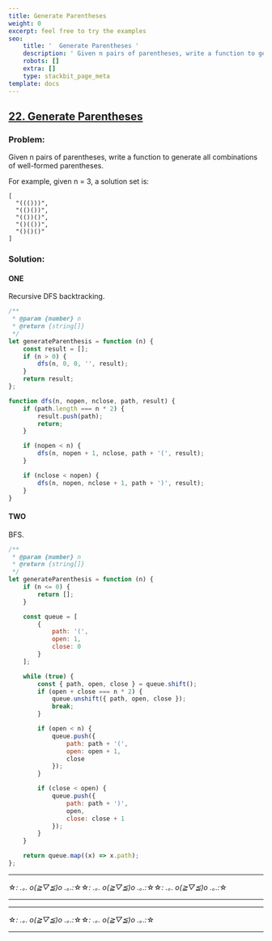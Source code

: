 ```yaml
---
title: Generate Parentheses
weight: 0
excerpt: feel free to try the examples
seo:
    title: '  Generate Parentheses '
    description: ' Given n pairs of parentheses, write a function to generate all combinations of well-formed parentheses. '
    robots: []
    extra: []
    type: stackbit_page_meta
template: docs
---
```


## [22. Generate Parentheses](https://leetcode.com/problems/generate-parentheses/description/)

### Problem:

Given n pairs of parentheses, write a function to generate all combinations of well-formed parentheses.

For example, given n = 3, a solution set is:

```
[
  "((()))",
  "(()())",
  "(())()",
  "()(())",
  "()()()"
]
```

### Solution:

#### ONE

Recursive DFS backtracking.

```javascript
/**
 * @param {number} n
 * @return {string[]}
 */
let generateParenthesis = function (n) {
    const result = [];
    if (n > 0) {
        dfs(n, 0, 0, '', result);
    }
    return result;
};

function dfs(n, nopen, nclose, path, result) {
    if (path.length === n * 2) {
        result.push(path);
        return;
    }

    if (nopen < n) {
        dfs(n, nopen + 1, nclose, path + '(', result);
    }

    if (nclose < nopen) {
        dfs(n, nopen, nclose + 1, path + ')', result);
    }
}
```

#### TWO

BFS.

```javascript
/**
 * @param {number} n
 * @return {string[]}
 */
let generateParenthesis = function (n) {
    if (n <= 0) {
        return [];
    }

    const queue = [
        {
            path: '(',
            open: 1,
            close: 0
        }
    ];

    while (true) {
        const { path, open, close } = queue.shift();
        if (open + close === n * 2) {
            queue.unshift({ path, open, close });
            break;
        }

        if (open < n) {
            queue.push({
                path: path + '(',
                open: open + 1,
                close
            });
        }

        if (close < open) {
            queue.push({
                path: path + ')',
                open,
                close: close + 1
            });
        }
    }

    return queue.map((x) => x.path);
};
```

---

☆*: .｡. o(≧▽≦)o .｡.:*☆☆*: .｡. o(≧▽≦)o .｡.:*☆☆*: .｡. o(≧▽≦)o .｡.:*☆

---

---

☆*: .｡. o(≧▽≦)o .｡.:*☆☆*: .｡. o(≧▽≦)o .｡.:*☆

---

